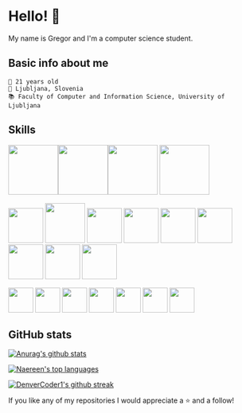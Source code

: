 # Hello! 👋

My name is Gregor and I'm a computer science student.

## Basic info about me
```
🍰 21 years old
📍 Ljubljana, Slovenia
📚 Faculty of Computer and Information Science, University of Ljubljana
```

## Skills
<img height=100 src="https://cdn.jsdelivr.net/gh/devicons/devicon/icons/c/c-original.svg" /><img height=100 src="https://cdn.jsdelivr.net/gh/devicons/devicon/icons/cplusplus/cplusplus-original.svg"><img height=100 src="https://cdn.jsdelivr.net/gh/devicons/devicon/icons/java/java-original-wordmark.svg" /> <img height=100 src="https://cdn.jsdelivr.net/gh/devicons/devicon/icons/git/git-original.svg" />


 <img height=70 src="https://cdn.jsdelivr.net/gh/devicons/devicon/icons/html5/html5-original-wordmark.svg" /> <img height=80 src="https://cdn.jsdelivr.net/gh/devicons/devicon/icons/css3/css3-original-wordmark.svg" /> <img height=70 src="https://cdn.jsdelivr.net/gh/devicons/devicon/icons/javascript/javascript-original.svg" /> 
 <img height=70 src="https://cdn.jsdelivr.net/gh/devicons/devicon/icons/python/python-original.svg" />
 <img height=70 src="https://cdn.jsdelivr.net/gh/devicons/devicon/icons/mysql/mysql-original-wordmark.svg" />
 <img height=70 src="https://cdn.jsdelivr.net/gh/devicons/devicon/icons/unity/unity-original.svg" />
 <img height=70 src="https://cdn.jsdelivr.net/gh/devicons/devicon/icons/arduino/arduino-original.svg" />
 <img height=70 src="https://cdn.jsdelivr.net/gh/devicons/devicon/icons/csharp/csharp-original.svg" />
<img height=70 src="https://cdn.jsdelivr.net/gh/devicons/devicon/icons/bash/bash-original.svg" /> 
          
 
 
 <img height=50 src="https://cdn.jsdelivr.net/gh/devicons/devicon/icons/react/react-original.svg" /> <img height=50 src="https://cdn.jsdelivr.net/gh/devicons/devicon/icons/matlab/matlab-original.svg" /> <img height=50 src="https://cdn.jsdelivr.net/gh/devicons/devicon/icons/docker/docker-original.svg" /> <img height=50 src="https://cdn.jsdelivr.net/gh/devicons/devicon/icons/go/go-original-wordmark.svg" /> <img height=50 src="https://cdn.jsdelivr.net/gh/devicons/devicon/icons/nginx/nginx-original.svg" /> <img height=50 src="https://cdn.jsdelivr.net/gh/devicons/devicon/icons/nodejs/nodejs-original-wordmark.svg" /> <img height=50 src="https://cdn.jsdelivr.net/gh/devicons/devicon/icons/r/r-original.svg" /> 
          
          
## GitHub stats
[![Anurag's github stats](https://github-readme-stats.vercel.app/api?username=gregorkovac&theme=dark)](https://github.com/anuraghazra/github-readme-stats) 

[![Naereen's top languages](https://github-readme-stats.vercel.app/api/top-langs/?username=gregorkovac&theme=dark&hide=ShaderLab,HLSL,ASP.NET,GLSL)](https://github.com/anuraghazra/github-readme-stats)

[![DenverCoder1's github streak](https://github-readme-streak-stats.herokuapp.com/?user=gregorkovac&theme=dark)](https://github.com/DenverCoder1/github-readme-streak-stats)

If you like any of my repositories I would appreciate a ⭐️ and a follow!
